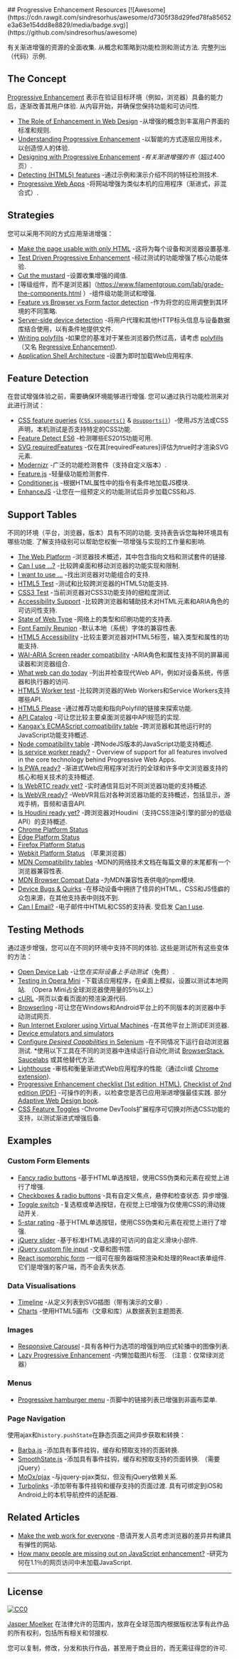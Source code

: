<div class="github-widget" data-repo="jbmoelker/progressive-enhancement-resources"></div>
<script async src="https://pagead2.googlesyndication.com/pagead/js/adsbygoogle.js"></script><ins class="adsbygoogle" style="display:block" data-ad-client="ca-pub-6890694312814945" data-ad-slot="5473692530" data-ad-format="auto"  data-full-width-responsive="true"></ins><script>(adsbygoogle = window.adsbygoogle || []).push({});</script>
## Progressive Enhancement Resources [![Awesome](https://cdn.rawgit.com/sindresorhus/awesome/d7305f38d29fed78fa85652e3a63e154dd8e8829/media/badge.svg)](https://github.com/sindresorhus/awesome)

有关渐进增强的资源的全面收集. 从概念和策略到功能检测和测试方法. 完整列出（代码）示例.





## The Concept

[Progressive Enhancement](https://en.wikipedia.org/wiki/Progressive_enhancement) 表示在验证目标环境（例如，浏览器）具备的能力后，逐渐改善其用户体验. 从内容开始，并确保您保持功能和可访问性.

* [The Role of Enhancement in Web Design](https://www.nngroup.com/articles/enhancement/) -从增强的概念到丰富用户界面的标准和规则.
* [Understanding Progressive Enhancement](http://alistapart.com/article/understandingprogressiveenhancement) -以智能的方式逐层应用技术，以创造惊人的体验.
* [Designing with Progressive Enhancement](https://www.filamentgroup.com/dwpe/) -*有关渐进增强的书*（超过400页）.
* [Detecting (HTML5) features](http://diveinto.html5doctor.com/detect.html) -通过示例和演示介绍不同的特征检测技术. 
* [Progressive Web Apps](https://infrequently.org/2015/06/progressive-apps-escaping-tabs-without-losing-our-soul/) -将网站增强为类似本机的应用程序（渐进式，非混合式）.


## Strategies

您可以采用不同的方式应用渐进增强：

* [Make the page usable with only HTML](https://www.gov.uk/service-manual/technology/using-progressive-enhancement#make-the-page-usable-with-only-html) -这将为每个设备和浏览器设置基准.
* [Test Driven Progressive Enhancement](http://alistapart.com/article/testdriven) -经过测试的功能增强了核心功能体验.
* [Cut the mustard](http://responsivenews.co.uk/post/18948466399/cutting-the-mustard) -设置收集增强的阈值.
* [等级组件，而不是浏览器]（https://www.filamentgroup.com/lab/grade-the-components.html
）-组件级功能测试和增强.
* [Feature vs Browser vs Form factor detection](http://www.html5rocks.com/en/tutorials/detection/) -作为将您的应用调整到其环境的不同策略.
* [Server-side device detection](https://www.smashingmagazine.com/2014/07/server-side-device-detection-with-javascript/) -将用户代理和其他HTTP标头信息与设备数据库结合使用，以有条件地提供文件.
* [Writing polyfills](https://addyosmani.com/blog/writing-polyfills/) -如果您的基准对于某些浏览器仍然过高，请考虑 [polyfills](https://remysharp.com/2010/10/08/what-is-a-polyfill) （又名 [Regressive Enhancement](https://twitter.com/SlexAxton/status/25600963629)).
* [Application Shell Architecture](https://medium.com/google-developers/instant-loading-web-apps-with-an-application-shell-architecture-7c0c2f10c73) -设置为即时加载Web应用程序.


## Feature Detection

在尝试增强体验之前，需要确保环境能够进行增强. 您可以通过执行功能检测来对此进行测试：

* [CSS feature queries](https://www.sitepoint.com/an-introduction-to-css-supports-rule-feature-queries/) ([`CSS.supports()`](https://developer.mozilla.org/en/docs/Web/API/CSS/supports) & [`@supports()`](https://developer.mozilla.org/en-US/docs/Web/CSS/@supports)）-使用JS方法或CSS声明，本机测试是否支持特定的CSS功能.
* [Feature Detect ES6](https://www.npmjs.com/package/feature-detect-es6) -检测哪些ES2015功能可用.
* [SVG requiredFeatures](https://developer.mozilla.org/en-US/docs/Web/SVG/Attribute/requiredFeatures) -仅在其[requiredFeatures]评估为true时才渲染SVG元素.
* [Modernizr](https://modernizr.com/) -广泛的功能检测套件（支持自定义版本）.
* [Feature.js](http://featurejs.com/) -轻量级功能检测套件.
* [Conditioner.js](http://conditionerjs.com/) -根据HTML属性中的指令有条件地加载JS模块.
* [EnhanceJS](https://www.filamentgroup.com/lab/introducing-enhancejs-smarter-safer-apply-progressive-enhancement.html) -让您在一组预定义的功能测试后异步加载CSS和JS.


## Support Tables

不同的环境（平台，浏览器，版本）具有不同的功能. 支持表告诉您每种环境具有哪些功能. 了解支持级别可以帮助您权衡一项增强与实现的工作量和影响.

* [The Web Platform](https://platform.html5.org/) -浏览器技术概述，其中包含指向文档和测试套件的链接.
* [Can I use ...?](http://caniuse.com/) -比较跨桌面和移动浏览器的功能实现和限制.
* [I want to use ...](http://www.iwanttouse.com/) -找出浏览器对功能组合的支持.
* [HTML5 Test](http://html5test.com/) -测试和比较跨浏览器的HTML5功能支持.
* [CSS3 Test](http://css3test.com/) -当前浏览器对CSS3功能支持的细粒度测试.
* [Accessibility Support](https://a11ysupport.io/) -比较跨浏览器和辅助技术对HTML元素和ARIA角色的可访问性支持.
* [State of Web Type](https://github.com/bramstein/stateofwebtype) -网络上的类型和印刷功能的支持表.
* [Font Family Reunion](http://fontfamily.io/) -默认本地（系统）字体的兼容性表.
* [HTML5 Accessibility](http://html5accessibility.com/) -比较主要浏览器对HTML5标签，输入类型和属性的功能支持. 
* [WAI-ARIA Screen reader compatibility](https://www.powermapper.com/tests/screen-readers/aria/) -ARIA角色和属性支持不同的屏幕阅读器和浏览器组合.
* [What web can do today](https://whatwebcando.today/) -列出并检查现代Web API，例如对设备系统，传感器和执行器的访问.
* [HTML5 Worker test](https://nolanlawson.github.io/html5workertest/) -比较跨浏览器的Web Workers和Service Workers支持哪些API.
* [HTML5 Please](http://html5please.com/) -通过推荐功能和指向Polyfill的链接来探索功能.
* [API Catalog](https://developer.microsoft.com/en-us/microsoft-edge/platform/catalog/) -可让您比较主要桌面浏览器中API规范的实现.
* [Kangax's ECMAScript compatibility table](http://kangax.github.io/compat-table/) -跨浏览器和其他运行时的JavaScript功能支持概述.
* [Node compatibility table](http://node.green/) -跨NodeJS版本的JavaScript功能支持概述.
* [Is service worker ready?](https://jakearchibald.github.io/isserviceworkerready/) - Overview of support for all features involved in the core technology behind Progressive Web Apps.
* [Is PWA ready?](https://ispwaready.toxicjohann.com/) -渐进式Web应用程序对流行的全球和许多中文浏览器支持的核心和相关技术的支持概述.
* [Is WebRTC ready yet?](http://iswebrtcreadyyet.com/) -实时通信背后对不同浏览器功能的支持概述.
* [Is WebVR ready?](https://iswebvrready.org/) -WebVR背后对各种浏览器功能的支持概述，包括显示，游戏手柄，音频和语音API.
* [Is Houdini ready yet?](https://ishoudinireadyyet.com/) -跨浏览器对Houdini（支持CSS渲染引擎的部分的低级API）的支持概述.
* [Chrome Platform Status](https://www.chromestatus.com/features)
* [Edge Platform Status](https://developer.microsoft.com/en-us/microsoft-edge/platform/status/)
* [Firefox Platform Status](https://platform-status.mozilla.org/)
* [Webkit Platform Status](https://webkit.org/status/) （苹果浏览器）
* [MDN Compatibility tables](https://developer.mozilla.org/en-US/docs/MDN/Contribute/Structures/Compatibility_tables) -MDN的网络技术文档在每篇文章的末尾都有一个浏览器兼容性表.
* [MDN Browser Compat Data](https://github.com/mdn/browser-compat-data) -为MDN兼容性表供电的npm模块.
* [Device Bugs & Quirks](https://github.com/scottjehl/Device-Bugs) -在移动设备中拥挤了怪异的HTML，CSS和JS怪癖的众包来源，在其他支持表中则找不到.
* [Can I Email?](https://www.caniemail.com/)  -电子邮件中HTML和CSS的支持表. 受启发 [Can I use](http://caniuse.com/).


## Testing Methods

通过逐步增强，您可以在不同的环境中支持不同的体验. 这些是测试所有这些变体的方法：

* [Open Device Lab](https://opendevicelab.com/) -让您*在实际设备上手动测试*（免费）.
* [Testing in Opera Mini](https://dev.opera.com/articles/making-sites-work-opera-mini/#testing-in-opera-mini)  -下载该应用程序，在桌面上模拟，设置以测试本地网站.  （Opera Mini占全球浏览器使用量的5％以上）
* [cURL](https://curl.haxx.se/docs/manual.html) -网页以查看页面的预渲染源代码.
* [Browserling](https://www.browserling.com/) -可让您在Windows和Android平台上的不同版本的浏览器中手动测试网页.
* [Run Internet Explorer using Virtual Machines](https://developer.microsoft.com/en-us/microsoft-edge/tools/vms/mac/) -在其他平台上测试IE浏览器.
* [Device emulators and simulators](https://developers.google.com/web/tools/chrome-devtools/iterate/device-mode/testing-other-browsers?hl=en#device-emulators-and-simulators)
* [Configure *Desired Capabilities* in Selenium](https://github.com/SeleniumHQ/selenium/wiki/DesiredCapabilities) -在不同情况下运行自动浏览器测试.
*使用以下工具在不同的浏览器中连续运行自动化测试 [BrowserStack](https://www.browserstack.com/), [Saucelabs](https://saucelabs.com/) 或其他替代方法.
* [Lighthouse](https://github.com/GoogleChrome/lighthouse) -审核和衡量渐进式Web应用程序的性能（通过cli或 [Chrome extension](https://chrome.google.com/webstore/detail/lighthouse/blipmdconlkpinefehnmjammfjpmpbjk)).
* [Progressive Enhancement checklist (1st edition, HTML)](http://adaptivewebdesign.info/1st-edition/read/chapter-6.html#the-progressive-enhancement-checklist), [Checklist of 2nd edition (PDF)](http://adaptivewebdesign.info/2nd-edition/checklist.pdf)  -可操作的列表，以检查您是否已应用渐进增强最佳实践. 部分 [Adaptive Web Design book](http://adaptivewebdesign.info/).
* [CSS Feature Toggles](https://chrome.google.com/webstore/detail/css-feature-toggles/aeinmfddnniiloadoappmdnffcbffnjg) -Chrome DevTools扩展程序可切换对所选CSS功能的支持，以测试渐进式增强后备.


## Examples

### Custom Form Elements

* [Fancy radio buttons](https://www.sitepoint.com/replacing-radio-buttons-without-replacing-radio-buttons/) -基于HTML单选按钮，使用CSS伪类和元素在视觉上进行了增强.
* [Checkboxes & radio buttons](https://www.filamentgroup.com/dwpe/checkbox-radiobutton/)  -具有自定义焦点，悬停和检查状态. 异步增强.
* [Toggle switch](https://ghinda.net/css-toggle-switch/) -复选框或单选按钮，在视觉上已增强为仅使用CSS的滑动拨动开关.
* [5-star rating](http://lea.verou.me/2011/08/accessible-star-rating-widget-with-pure-css/) -基于HTML单选按钮，使用CSS伪类和元素在视觉上进行了增强.
* [jQuery slider](https://github.com/filamentgroup/jQuery-Slider) -基于标准HTML选择的可访问的自定义滑块小部件.
* [jQuery custom file input](https://www.filamentgroup.com/lab/jquery-custom-file-input-book-designing-with-progressive-enhancement.html) -文章和图书馆.
* [React isomorphic form](https://github.com/ghengeveld/react-isomorphic-form/)  -一组可在服务器端预渲染和处理的React表单组件. 它们是增强的客户端，而不会丢失状态.

### Data Visualisations

* [Timeline](https://css-tricks.com/progressive-enhancement-data-visualizations/) -从定义列表到SVG插图（带有演示的文章）.
* [Charts](https://www.filamentgroup.com/lab/update-to-jquery-visualize-accessible-charts-with-html5-from-designing-with.html) -使用HTML5画布（文章和库）从数据表到主题图表.

### Images

* [Responsive Carousel](http://filamentgroup.github.io/responsive-carousel/test/functional/fade-auto.html) -具有各种行为选项的增强到响应式轮播中的图像列表.
* [Lazy Progressive Enhancement](https://github.com/tvler/lazy-progressive-enhancement)  -内懒加载图片<noscript>标签.  （注意：仅常绿浏览器）

### Menus

* [Progressive hamburger menu](http://heydonworks.com/practical_aria_examples/#hamburger) -页脚中的链接列表已增强到非画布菜单.

### Page Navigation

使用ajax和`history.pushState`在静态页面之间异步获取和转换：

* [Barba.js](http://barbajs.org/) -添加具有事件挂钩，缓存和预取支持的页面转换.
* [SmoothState.js](https://github.com/miguel-perez/smoothState.js)  -添加具有事件挂钩，缓存和预取支持的页面转换.  （需要jQuery）.
* [MoOx/pjax](https://github.com/MoOx/pjax) -与jquery-pjax类似，但没有jQuery依赖关系.
* [Turbolinks](https://github.com/turbolinks/turbolinks)  -添加带有事件挂钩和缓存支持的页面过渡. 具有可绑定到iOS和Android上的本机导航控件的适配器.


## Related Articles

* [Make the web work for everyone](https://hacks.mozilla.org/2016/07/make-the-web-work-for-everyone/) -恳请开发人员考虑浏览器的差异并构建具有弹性的网站.
* [How many people are missing out on JavaScript enhancement?](https://gds.blog.gov.uk/2013/10/21/how-many-people-are-missing-out-on-javascript-enhancement/) -研究为何在1.1％的网页访问中未加载JavaScript. 

---

## License

[![CC0](http://mirrors.creativecommons.org/presskit/buttons/88x31/svg/cc-zero.svg)](https://creativecommons.org/publicdomain/zero/1.0/)

[Jasper Moelker](https://twitter.com/jbmoelker) 在法律允许的范围内，放弃在全球范围内根据版权法享有此作品的所有权利，包括所有相关和邻接权.

您可以复制，修改，分发和执行作品，甚至用于商业目的，而无需征得您的许可.
